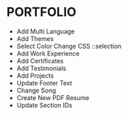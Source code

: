 # PORTFOLIO

- Add Multi Language
- Add Themes
- Select Color Change CSS ::selection
- Add Work Experience
- Add Certificates
- Add Testimonials
- Add Projects
- Update Footer Text
- Change Song
- Create New PDF Resume
- Update Section IDs
